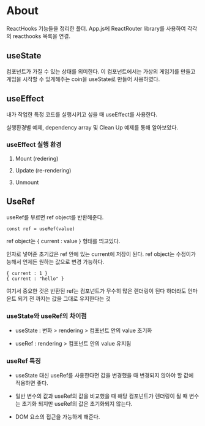 # About

ReactHooks 기능들을 정리한 폴더.
App.js에 ReactRouter library를 사용하여 각각의 reacthooks 목록을 연결.

## useState

컴포넌트가 가질 수 있는 상태를 의미한다. 이 컴포넌트에서는 가상의 게임기를 만들고 게임을 시작할 수 있게해주는 coin을 useState로 만들어 사용하였다.

## useEffect

내가 작업한 특정 코드를 실행시키고 싶을 때 useEffect를 사용한다.

실행환경별 예제, dependency array 및 Clean Up 예제를 통해 알아보았다.

### useEffect 실행 환경

1. Mount (redering)

2. Update (re-rendering)

3. Unmount

## UseRef

useRef를 부르면 ref object를 반환해준다.

```
const ref = useRef(value)
```

ref object는 { current : value } 형태를 띄고있다.

인자로 넣어준 초기값은 ref 안에 있는 current에 저장이 된다.
ref object는 수정이가능해서 언제든 원하는 값으로 변경 가능하다.

```
{ current : 1 }
{ current : "hello" }
```

여기서 중요한 것은 반환된 ref는 컴포넌트가 무수히 많은 렌더링이 된다 하더라도 언마운트 되기 전 까지는 값을 그대로 유지한다는 것

### useState와 useRef의 차이점

- useState : 변화 > rendering > 컴포넌트 안의 value 초기화

- useRef : rendering > 컴포넌트 안의 value 유지됨

### useRef 특징

- useState 대신 useRef를 사용한다면 값을 변경했을 때 변경되지 않아야 할 값에 적용하면 좋다.

- 일반 변수의 값과 useRef의 값을 비교했을 때 해당 컴포넌트가 렌더링이 될 때 변수는 초기화 되지만 useRef의 값은 초기화되지 않는다.

- DOM 요소의 접근을 가능하게 해준다.
